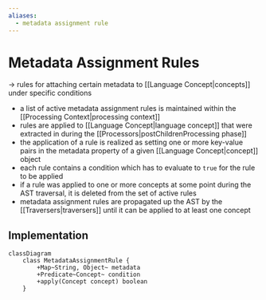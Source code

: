 ```yaml
---
aliases:
  - metadata assignment rule
---
```

# Metadata Assignment Rules
-> rules for attaching certain metadata to [[Language Concept|concepts]] under specific conditions
- a list of active metadata assignment rules is maintained within the [[Processing Context|processing context]]
- rules are applied to [[Language Concept|language concept]] that were extracted in during the [[Processors|postChildrenProcessing phase]]
- the application of a rule is realized as setting one or more key-value pairs in the metadata property of a given [[Language Concept|concept]] object
- each rule contains a condition which has to evaluate to `true` for the rule to be applied
- if a rule was applied to one or more concepts at some point during the AST traversal, it is deleted from the set of active rules
- metadata assignment rules are propagated up the AST by the [[Traversers|traversers]] until it can be applied to at least one concept

## Implementation
```mermaid
classDiagram
	class MetadataAssignmentRule {
		+Map~String, Object~ metadata
		+Predicate~Concept~ condition
		+apply(Concept concept) boolean
	}
```